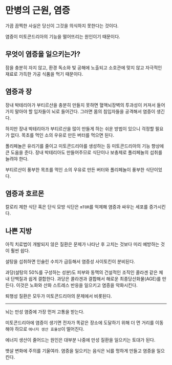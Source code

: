 # 만병의 근원, 염증

가끔 끔찍한 사실은 당신이 그것을 의식하지 못한다는 것이다.

염증이 미토콘드리아의 기능을 떨어뜨리는 원인이기 때문이다.

## 무엇이 염증을 일으키는가?

잠을 충분히 자지 않고, 환경 독소와 빛 공해에 노출되고 소호관에 맞지 않고 자극적인 재료로 가득한 가공 식품을 먹기 때문이다.

## 염증과 장

장내 박테리아가 부티르산을 충분히 만들지 못하면 혈액뇌장벽의 투과성이 커져서 들어가지 말아야 할 입자들이 뇌로 들어간다. 그러면 몸의 침입자들을 공격해서 염증이 생긴다.

하지만 장내 박테리아가 부티르산을 많이 만들게 하는 쉬운 방법이 있으니 걱정할 필요가 없다. 목초를 먹인 소의 우유로 만든 버터를 먹으면 된다.

폴리페놀은 유리기를 줄이고 미토콘드리아를 생성하는 등 미토콘드리아의 기능 향상에 큰 도움을 준다. 장내 박테리아도 만들어주므로 식단이나 보충제로 폴리페놀의 섭취를 늘려야 한다.

부티르산이 풍부한 목초를 먹인 소의 우유로 만든 버터와 폴리페놀이 풍부한 식단이었다.

## 염증과 호르몬

칼로리 제한 식단 혹은 단식 모방 식단은 `mTOR`를 억제해 염증과 싸우는 세포를 증가시킨다.

## 나쁜 지방

아직 치료법이 개발되지 않은 질환은 문제가 나타난 후 고치는 것보다 미리 예방하는 것이 훨씬 쉽다.

설탕을 섭취하면 인슐린 수치가 급등해서 염증성 사이토킨이 분비된다.

과당(설탕의 50%를 구성하는 성분)도 피부와 동맥의 건설적인 조직인 콜라겐 같은 체내 단백질과 쉽게 결합한다. 과당은 콜라겐과 결합해서 해로운 최종당산화물(AGE)를 만든다. 이것은 노화와 산화 스트레스 반응을 일으키고 염증을 악화시킨다.

퇴행성 질환은 모두가 미토콘드리아의 문제에서 비롯된다.

---

뇌는 만성 염증에 가장 먼저 고통을 받는다.

미토콘드리아에 염증이 생기면 전자가 똑같은 장소에 도달하기 위해 더 먼 거리를 이동해야 하므로 `에너지 생산 효율성`이 떨어진다.

에너지 생산이 줄어드는 원인은 대부분 나중에 만성 질환을 일으키는 토대가 된다.

뱃살 변화에 주의를 기울여라. 염증을 일으키는 음식은 뇌를 멍하게 만들고 염증을 일으킨다.
